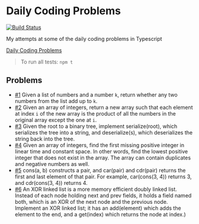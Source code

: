 # Daily Coding Problems

[![Build Status](https://travis-ci.org/shaunburdick/daily-coding-problem.svg?branch=master)](https://travis-ci.org/shaunburdick/daily-coding-problem)

My attempts at some of the daily coding problems in Typescript

[Daily Coding Problems](https://www.dailycodingproblem.com/)

> To run all tests: `npm t`

## Problems

- [#1](/1) Given a list of numbers and a number `k`, return whether any two numbers from the list add up to `k`.
- [#2](/2) Given an array of integers, return a new array such that each element at index `i` of the new array is the product of all the numbers in the original array except the one at `i`.
- [#3](/3) Given the root to a binary tree, implement serialize(root), which serializes the tree into a string, and deserialize(s), which deserializes the string back into the tree.
- [#4](/4) Given an array of integers, find the first missing positive integer in linear time and constant space. In other words, find the lowest positive integer that does not exist in the array. The array can contain duplicates and negative numbers as well.
- [#5](/5) cons(a, b) constructs a pair, and car(pair) and cdr(pair) returns the first and last element of that pair. For example, car(cons(3, 4)) returns 3, and cdr(cons(3, 4)) returns 4.
- [#6](/6) An XOR linked list is a more memory efficient doubly linked list. Instead of each node holding next and prev fields, it holds a field named both, which is an XOR of the next node and the previous node. Implement an XOR linked list; it has an add(element) which adds the element to the end, and a get(index) which returns the node at index.)
